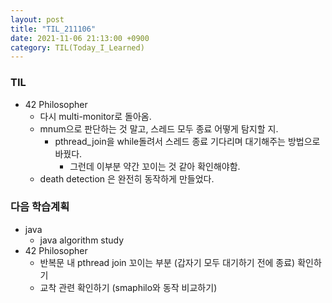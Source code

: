 ```yaml
---
layout: post
title: "TIL_211106"
date: 2021-11-06 21:13:00 +0900
category: TIL(Today_I_Learned)
---
```


### TIL
- 42 Philosopher
	- 다시 multi-monitor로 돌아옴. 
	- mnum으로 판단하는 것 말고, 스레드 모두 종료 어떻게 탐지할 지. 
		- pthread_join을 while돌려서 스레드 종료 기다리며 대기해주는 방법으로 바꿨다. 
			- 그런데 이부분 약간 꼬이는 것 같아 확인해야함.
	- death detection 은 완전히 동작하게 만들었다.
### 다음 학습계획
- java
	- java algorithm study
- 42 Philosopher
	- 반복문 내 pthread join 꼬이는 부분 (갑자기 모두 대기하기 전에 종료) 확인하기
	- 교착 관련 확인하기 (smaphilo와 동작 비교하기)